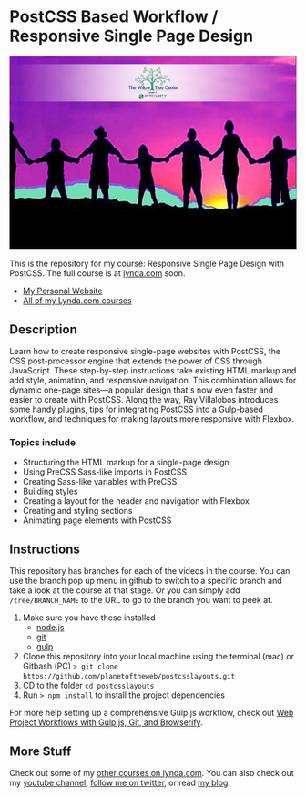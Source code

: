 # PostCSS Based Workflow / Responsive Single Page Design

[![PostCSS with Responsive Single Page Design](ih-willow-tree.jpg)](http://integrityhouse.org)

This is the repository for my course: Responsive Single Page Design with PostCSS. The full course is at [lynda.com](http://lynda.com) soon.

- [My Personal Website](http://raybo.org)
- [All of my Lynda.com courses](http://lynda.com/ray)

## Description
Learn how to create responsive single-page websites with PostCSS, the CSS post-processor engine that extends the power of CSS through JavaScript. These step-by-step instructions take existing HTML markup and add style, animation, and responsive navigation. This combination allows for dynamic one-page sites—a popular design that's now even faster and easier to create with PostCSS. Along the way, Ray Villalobos introduces some handy plugins, tips for integrating PostCSS into a Gulp-based workflow, and techniques for making layouts more responsive with Flexbox.

### Topics include

- Structuring the HTML markup for a single-page design
- Using PreCSS Sass-like imports in PostCSS
- Creating Sass-like variables with PreCSS
- Building styles
- Creating a layout for the header and navigation with Flexbox
- Creating and styling sections
- Animating page elements with PostCSS

## Instructions
This repository has branches for each of the videos in the course. You can use the branch pop up menu in github to switch to a specific branch and take a look at the course at that stage. Or you can simply add `/tree/BRANCH_NAME` to the URL to go to the branch you want to peek at.

1. Make sure you have these installed
	- [node.js](http://nodejs.org/)
	- [git](http://git-scm.com/)
 	- [gulp](http://gulpjs.com/)
2. Clone this repository into your local machine using the terminal (mac) or Gitbash (PC) `> git clone https://github.com/planetoftheweb/postcsslayouts.git`
3. CD to the folder `cd postcsslayouts`
4. Run `> npm install` to install the project dependencies

For more help setting up a comprehensive Gulp.js workflow, check out [Web Project Workflows with Gulp.js, Git, and Browserify](http://www.lynda.com/Web-Web-Design-tutorials/Web-Project-Workflows-Gulpjs-Git-Browserify/154416-2.html).

## More Stuff
Check out some of my [other courses on lynda.com](http://lynda.com/rayvillalobos). You can also check out my [youtube channel](http://youtube.com/planetoftheweb), [follow me on twitter](http://twitter.com/planetoftheweb), or read [my blog](http://iviewsource.com).
